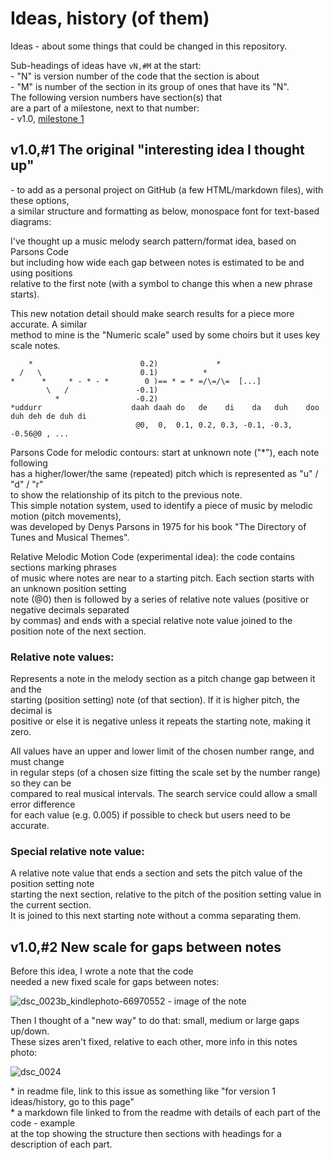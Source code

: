 # Ideas, history (of them)
Ideas - about some things that could be changed in this repository.

Sub-headings of ideas have `vN,#M` at the start:  
 \- "N" is version number of the code that the section is about  
 \- "M" is number of the section in its group of ones that have its "N".  
The following version numbers have section(s) that  
are a part of a milestone, next to that number:  
 \- v1.0, [milestone 1](https://github.com/user-e/Melody-motion-search-code/milestone/1)


## v1.0,#1 The original "interesting idea I thought up"
 \- to add as a personal project on GitHub (a few HTML/markdown files), with these options,  
a similar structure and formatting as below, monospace font for text-based diagrams:

I've thought up a music melody search pattern/format idea, based on Parsons Code  
but including how wide each gap between notes is estimated to be and using positions  
relative to the first note (with a symbol to change this when a new phrase starts).

This new notation detail should make search results for a piece more accurate. A similar  
method to mine is the "Numeric scale" used by some choirs but it uses key scale notes.
```
    *                        0.2)             *
  /   \                      0.1)          *
*      *     * - * - *        0 )== * = * =/\=/\=  [...]
        \   /               -0.1)
          *                 -0.2)
*uddurr                    daah daah do   de    di    da   duh    doo duh deh de duh di
                            @0,  0,  0.1, 0.2, 0.3, -0.1, -0.3,  -0.56@0 , ...
```
Parsons Code for melodic contours: start at unknown note ("*"), each note following  
has a higher/lower/the same (repeated) pitch which is represented as "u" / "d" / "r"  
to show the relationship of its pitch to the previous note.  
This simple notation system, used to identify a piece of music by melodic motion (pitch movements),  
was developed by Denys Parsons in 1975 for his book "The Directory of Tunes and Musical Themes".

Relative Melodic Motion Code (experimental idea): the code contains sections marking phrases  
of music where notes are near to a starting pitch. Each section starts with an unknown position setting  
note (@0) then is followed by a series of relative note values (positive or negative decimals separated  
by commas) and ends with a special relative note value joined to the position note of the next section.

### Relative note values:
Represents a note in the melody section as a pitch change gap between it and the  
starting (position setting) note (of that section). If it is higher pitch, the decimal is  
positive or else it is negative unless it repeats the starting note, making it zero.

All values have an upper and lower limit of the chosen number range, and must change  
in regular steps (of a chosen size fitting the scale set by the number range) so they can be  
compared to real musical intervals. The search service could allow a small error difference  
for each value (e.g. 0.005) if possible to check but users need to be accurate.

### Special relative note value:
A relative note value that ends a section and sets the pitch value of the position setting note  
starting the next section, relative to the pitch of the position setting value in the current section.  
It is joined to this next starting note without a comma separating them.


## v1.0,#2 New scale for gaps between notes
Before this idea, I wrote a note that the code  
needed a new fixed scale for gaps between notes:

![dsc_0023b_kindlephoto-66970552 - image of the note](https://user-images.githubusercontent.com/13541254/39725643-73f22cba-5244-11e8-9d66-773bc954dd04.jpg)  

Then I thought of a "new way" to do that: small, medium or large gaps up/down.  
These sizes aren't fixed, relative to each other, more info in this notes photo:

![dsc_0024](https://user-images.githubusercontent.com/13541254/48857274-6176c200-edb0-11e8-8e23-145a35c4e57a.JPG)

\* in readme file, link to this issue as something like "for version 1 ideas/history, go to this page"  
\* a markdown file linked to from the readme with details of each part of the code - example  
at the top showing the structure then sections with headings for a description of each part.
